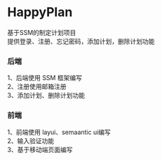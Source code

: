 # HappyPlan
基于SSM的制定计划项目  
提供登录、注册、忘记密码，添加计划，删除计划功能  
### 后端
1、后端使用 SSM 框架编写  
2、注册使用邮箱注册  
3、添加计划、删除计划功能  
### 前端  
1、前端使用 layui、semaantic ui编写  
2、输入验证功能  
3、基于移动端页面编写  
